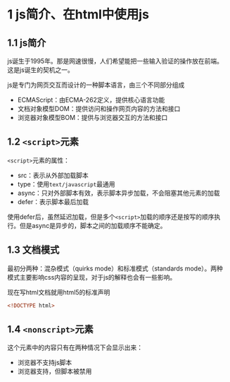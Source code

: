 # 1 js简介、在html中使用js

## 1.1 js简介

js诞生于1995年。那是网速很慢，人们希望能把一些输入验证的操作放在前端。这是js诞生的契机之一。

js是专门为网页交互而设计的一种脚本语言，由三个不同部分组成

- ECMAScript：由ECMA-262定义，提供核心语言功能
- 文档对象模型DOM：提供访问和操作网页内容的方法和接口
- 浏览器对象模型BOM：提供与浏览器交互的方法和接口

## 1.2 `<script>`元素

`<script>`元素的属性：

- src：表示从外部加载脚本
- type：使用`text/javascript`最通用
- async：只对外部脚本有效，表示脚本异步加载，不会阻塞其他元素的加载
- defer：表示脚本最后加载

使用defer后，虽然延迟加载，但是多个`<script>`加载的顺序还是按写的顺序执行。但是async是异步的，脚本之间的加载顺序不能确定。

## 1.3 文档模式

最初分两种：混杂模式（quirks mode）和标准模式（standards mode）。两种模式主要影响css内容的呈现，对于js的解释也会有一些影响。

现在写html文档就用html5的标准声明

```html
<!DOCTYPE html>
```

## 1.4 `<nonscript>`元素

这个元素中的内容只有在两种情况下会显示出来：

- 浏览器不支持js脚本
- 浏览器支持，但脚本被禁用

